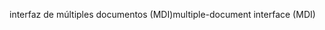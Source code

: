 <span data-ttu-id="d9b97-101">interfaz de múltiples documentos (MDI)</span><span class="sxs-lookup"><span data-stu-id="d9b97-101">multiple-document interface (MDI)</span></span>